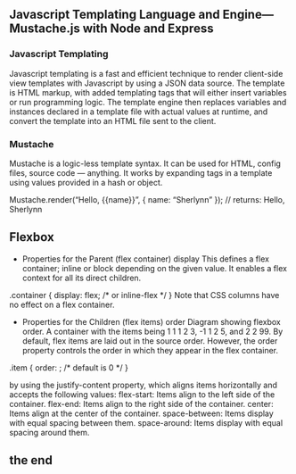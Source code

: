  ## Javascript Templating Language and Engine— Mustache.js with Node and Express
 


 ### Javascript Templating
Javascript templating is a fast and efficient technique to render client-side view templates with Javascript by using a JSON data source. The template is HTML markup, with added templating tags that will either insert variables or run programming logic.
The template engine then replaces variables and instances declared in a template file with actual values at runtime, and convert the template into an HTML file sent to the client.

### Mustache
 Mustache is a logic-less template syntax. It can be used for HTML, config files, source code — anything. It works by expanding tags in a template using values provided in a hash or object. 

Mustache.render(“Hello, {{name}}”, { name: “Sherlynn” });
// returns: Hello, Sherlynn  

## Flexbox 
- Properties for the Parent
(flex container)
display
This defines a flex container; inline or block depending on the given value. It enables a flex context for all its direct children.

.container {
  display: flex; /* or inline-flex */
}
Note that CSS columns have no effect on a flex container.

- Properties for the Children
(flex items)
order
Diagram showing flexbox order. A container with the items being 1 1 1 2 3, -1 1 2 5, and 2 2 99.
By default, flex items are laid out in the source order. However, the order property controls the order in which they appear in the flex container.

.item {
  order: <integer>; /* default is 0 */
} 

 by using the justify-content property, which aligns items horizontally and accepts the following values:
 flex-start: Items align to the left side of the container.
flex-end: Items align to the right side of the container.
center: Items align at the center of the container.
space-between: Items display with equal spacing between them.
space-around: Items display with equal spacing around them.



## the end




